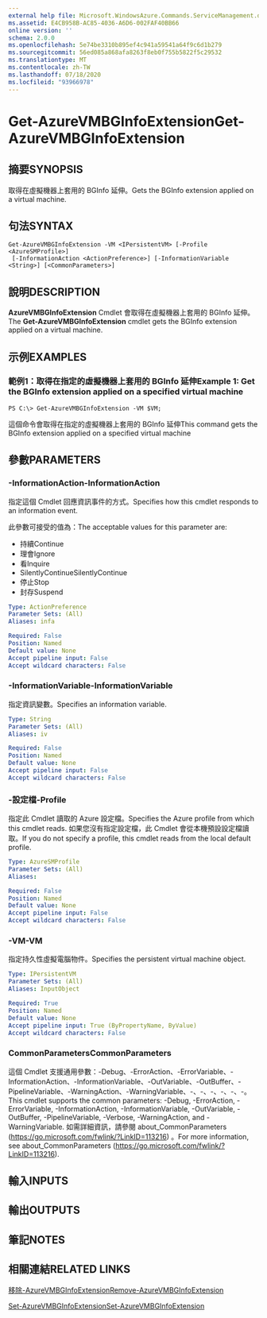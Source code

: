 ```yaml
---
external help file: Microsoft.WindowsAzure.Commands.ServiceManagement.dll-Help.xml
ms.assetid: E4CB958B-AC85-4036-A6D6-002FAF40BB66
online version: ''
schema: 2.0.0
ms.openlocfilehash: 5e74be3310b895ef4c941a59541a64f9c6d1b279
ms.sourcegitcommit: 56ed085a868afa8263f8eb0f755b5822f5c29532
ms.translationtype: MT
ms.contentlocale: zh-TW
ms.lasthandoff: 07/18/2020
ms.locfileid: "93966978"
---
```

# <span data-ttu-id="0218c-101">Get-AzureVMBGInfoExtension</span><span class="sxs-lookup"><span data-stu-id="0218c-101">Get-AzureVMBGInfoExtension</span></span>

## <span data-ttu-id="0218c-102">摘要</span><span class="sxs-lookup"><span data-stu-id="0218c-102">SYNOPSIS</span></span>
<span data-ttu-id="0218c-103">取得在虛擬機器上套用的 BGInfo 延伸。</span><span class="sxs-lookup"><span data-stu-id="0218c-103">Gets the BGInfo extension applied on a virtual machine.</span></span>

## <span data-ttu-id="0218c-104">句法</span><span class="sxs-lookup"><span data-stu-id="0218c-104">SYNTAX</span></span>

```
Get-AzureVMBGInfoExtension -VM <IPersistentVM> [-Profile <AzureSMProfile>]
 [-InformationAction <ActionPreference>] [-InformationVariable <String>] [<CommonParameters>]
```

## <span data-ttu-id="0218c-105">說明</span><span class="sxs-lookup"><span data-stu-id="0218c-105">DESCRIPTION</span></span>
<span data-ttu-id="0218c-106">**AzureVMBGInfoExtension** Cmdlet 會取得在虛擬機器上套用的 BGInfo 延伸。</span><span class="sxs-lookup"><span data-stu-id="0218c-106">The **Get-AzureVMBGInfoExtension** cmdlet gets the BGInfo extension applied on a virtual machine.</span></span>

## <span data-ttu-id="0218c-107">示例</span><span class="sxs-lookup"><span data-stu-id="0218c-107">EXAMPLES</span></span>

### <span data-ttu-id="0218c-108">範例1：取得在指定的虛擬機器上套用的 BGInfo 延伸</span><span class="sxs-lookup"><span data-stu-id="0218c-108">Example 1: Get the BGInfo extension applied on a specified virtual machine</span></span>
```
PS C:\> Get-AzureVMBGInfoExtension -VM $VM;
```

<span data-ttu-id="0218c-109">這個命令會取得在指定的虛擬機器上套用的 BGInfo 延伸</span><span class="sxs-lookup"><span data-stu-id="0218c-109">This command gets the BGInfo extension applied on a specified virtual machine</span></span>

## <span data-ttu-id="0218c-110">參數</span><span class="sxs-lookup"><span data-stu-id="0218c-110">PARAMETERS</span></span>

### <span data-ttu-id="0218c-111">-InformationAction</span><span class="sxs-lookup"><span data-stu-id="0218c-111">-InformationAction</span></span>
<span data-ttu-id="0218c-112">指定這個 Cmdlet 回應資訊事件的方式。</span><span class="sxs-lookup"><span data-stu-id="0218c-112">Specifies how this cmdlet responds to an information event.</span></span>

<span data-ttu-id="0218c-113">此參數可接受的值為：</span><span class="sxs-lookup"><span data-stu-id="0218c-113">The acceptable values for this parameter are:</span></span>

- <span data-ttu-id="0218c-114">持續</span><span class="sxs-lookup"><span data-stu-id="0218c-114">Continue</span></span>
- <span data-ttu-id="0218c-115">理會</span><span class="sxs-lookup"><span data-stu-id="0218c-115">Ignore</span></span>
- <span data-ttu-id="0218c-116">看</span><span class="sxs-lookup"><span data-stu-id="0218c-116">Inquire</span></span>
- <span data-ttu-id="0218c-117">SilentlyContinue</span><span class="sxs-lookup"><span data-stu-id="0218c-117">SilentlyContinue</span></span>
- <span data-ttu-id="0218c-118">停止</span><span class="sxs-lookup"><span data-stu-id="0218c-118">Stop</span></span>
- <span data-ttu-id="0218c-119">封存</span><span class="sxs-lookup"><span data-stu-id="0218c-119">Suspend</span></span>

```yaml
Type: ActionPreference
Parameter Sets: (All)
Aliases: infa

Required: False
Position: Named
Default value: None
Accept pipeline input: False
Accept wildcard characters: False
```

### <span data-ttu-id="0218c-120">-InformationVariable</span><span class="sxs-lookup"><span data-stu-id="0218c-120">-InformationVariable</span></span>
<span data-ttu-id="0218c-121">指定資訊變數。</span><span class="sxs-lookup"><span data-stu-id="0218c-121">Specifies an information variable.</span></span>

```yaml
Type: String
Parameter Sets: (All)
Aliases: iv

Required: False
Position: Named
Default value: None
Accept pipeline input: False
Accept wildcard characters: False
```

### <span data-ttu-id="0218c-122">-設定檔</span><span class="sxs-lookup"><span data-stu-id="0218c-122">-Profile</span></span>
<span data-ttu-id="0218c-123">指定此 Cmdlet 讀取的 Azure 設定檔。</span><span class="sxs-lookup"><span data-stu-id="0218c-123">Specifies the Azure profile from which this cmdlet reads.</span></span>
<span data-ttu-id="0218c-124">如果您沒有指定設定檔，此 Cmdlet 會從本機預設設定檔讀取。</span><span class="sxs-lookup"><span data-stu-id="0218c-124">If you do not specify a profile, this cmdlet reads from the local default profile.</span></span>

```yaml
Type: AzureSMProfile
Parameter Sets: (All)
Aliases: 

Required: False
Position: Named
Default value: None
Accept pipeline input: False
Accept wildcard characters: False
```

### <span data-ttu-id="0218c-125">-VM</span><span class="sxs-lookup"><span data-stu-id="0218c-125">-VM</span></span>
<span data-ttu-id="0218c-126">指定持久性虛擬電腦物件。</span><span class="sxs-lookup"><span data-stu-id="0218c-126">Specifies the persistent virtual machine object.</span></span>

```yaml
Type: IPersistentVM
Parameter Sets: (All)
Aliases: InputObject

Required: True
Position: Named
Default value: None
Accept pipeline input: True (ByPropertyName, ByValue)
Accept wildcard characters: False
```

### <span data-ttu-id="0218c-127">CommonParameters</span><span class="sxs-lookup"><span data-stu-id="0218c-127">CommonParameters</span></span>
<span data-ttu-id="0218c-128">這個 Cmdlet 支援通用參數：-Debug、-ErrorAction、-ErrorVariable、-InformationAction、-InformationVariable、-OutVariable、-OutBuffer、-PipelineVariable、-WarningAction、-WarningVariable、-、-、-、-、-、-。</span><span class="sxs-lookup"><span data-stu-id="0218c-128">This cmdlet supports the common parameters: -Debug, -ErrorAction, -ErrorVariable, -InformationAction, -InformationVariable, -OutVariable, -OutBuffer, -PipelineVariable, -Verbose, -WarningAction, and -WarningVariable.</span></span> <span data-ttu-id="0218c-129">如需詳細資訊，請參閱 about_CommonParameters (https://go.microsoft.com/fwlink/?LinkID=113216) 。</span><span class="sxs-lookup"><span data-stu-id="0218c-129">For more information, see about_CommonParameters (https://go.microsoft.com/fwlink/?LinkID=113216).</span></span>

## <span data-ttu-id="0218c-130">輸入</span><span class="sxs-lookup"><span data-stu-id="0218c-130">INPUTS</span></span>

## <span data-ttu-id="0218c-131">輸出</span><span class="sxs-lookup"><span data-stu-id="0218c-131">OUTPUTS</span></span>

## <span data-ttu-id="0218c-132">筆記</span><span class="sxs-lookup"><span data-stu-id="0218c-132">NOTES</span></span>

## <span data-ttu-id="0218c-133">相關連結</span><span class="sxs-lookup"><span data-stu-id="0218c-133">RELATED LINKS</span></span>

[<span data-ttu-id="0218c-134">移除-AzureVMBGInfoExtension</span><span class="sxs-lookup"><span data-stu-id="0218c-134">Remove-AzureVMBGInfoExtension</span></span>](./Remove-AzureVMBGInfoExtension.md)

[<span data-ttu-id="0218c-135">Set-AzureVMBGInfoExtension</span><span class="sxs-lookup"><span data-stu-id="0218c-135">Set-AzureVMBGInfoExtension</span></span>](./Set-AzureVMBGInfoExtension.md)



